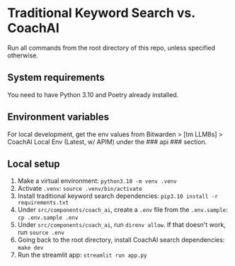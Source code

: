 # Traditional Keyword Search vs. CoachAI
Run all commands from the root directory of this repo, unless specified otherwise.

## System requirements
You need to have Python 3.10 and Poetry already installed.

## Environment variables
For local development, get the env values from Bitwarden > [tm LLM8s] > CoachAI Local Env (Latest, w/ APIM) under the ### api ### section.

## Local setup
1. Make a virtual environment: `python3.10 -m venv .venv`
2. Activate `.venv`: `source .venv/bin/activate`
3. Install traditional keyword search dependencies: `pip3.10 install -r requirements.txt`
4. Under `src/components/coach_ai`, create a `.env` file from the `.env.sample`: `cp .env.sample .env`
5. Under `src/components/coach_ai`, run `direnv allow`. If that doesn't work, run `source .env`
6. Going back to the root directory, install CoachAI search dependencies: `make dev`
7. Run the streamlit app: `streamlit run app.py`
